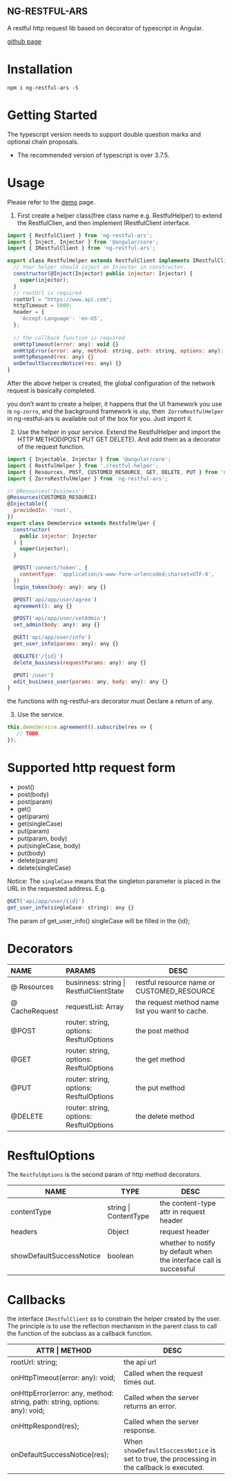 ## NG-RESTFUL-ARS

A restful http request lib based on decorator of typescript in Angular.

[github page](https://github.com/string-lzc/ng-restful-ars) 



# Installation

``` shell
npm i ng-restful-ars -S
```



# Getting Started

The typescript version needs to support double question marks and optional chain proposals.

* The recommended version of typescript is over 3.7.5.



# Usage

Please refer to the [demo](https://github.com/string-lzc/ng-restful-ars/tree/main/src/demo) page.



1. First create a helper class(free class name e.g. RestfulHelper) to extend the RestfulClien, and then implement IRestfulClient interface.

```javascript
import { RestfulClient } from 'ng-restful-ars';
import { Inject, Injector } from '@angular/core';
import { IRestfulClient } from 'ng-restful-ars';

export class RestfulHelper extends RestfulClient implements IRestfulClient {
  // Your helper should inject an Injector in constructor.
  constructor(@Inject(Injector) public injector: Injector) {
    super(injector);
  }
  // rootUrl is required
  rootUrl = "https://www.api.com";
  httpTimeout = 5000;
  header = {
    'Accept-Language': 'en-US',
  };
  
  // the callback function is required
  onHttpTimeout(error: any): void {}
  onHttpError(error: any, method: string, path: string, options: any): void {}
  onHttpRespond(res: any) {}
  onDefaultSuccessNotice(res: any) {}
}

```

After the above helper is created, the global configuration of the network request is basically completed.

you don’t want to create a helper, it happens that the UI framework you use is `ng-zorro`, and the background framework is `abp`, then` ZorroRestfulHelper` in ng-restful-ars is available out of the box for you. Just import it.

2. Use the helper in your service. Extend the RestfulHelper and import the HTTP METHOD(POST PUT GET DELETE). And add them as a decorator of the request function. 

```javascript
import { Injectable, Injector } from '@angular/core';
import { RestfulHelper } from './restful-helper';
import { Resources, POST, CUSTOMED_RESOURCE, GET, DELETE, PUT } from 'ng-restful-ars';
import { ZorroRestfulHelper } from 'ng-restful-ars';

// @Resources('business')
@Resources(CUSTOMED_RESOURCE)
@Injectable({
  providedIn: 'root',
})
export class DemoService extends RestfulHelper {
  constructor(
    public injector: Injector
  ) {
    super(injector);
  }

  @POST('connect/token', {
    contentType: 'application/x-www-form-urlencoded;charset=UTF-8',
  })
  login_token(body: any): any {}

  @POST('api/app/user/agree')
  agreement(): any {}

  @POST('api/app/user/setAdmin')
  set_admin(body: any): any {}

  @GET('api/app/user/info')
  get_user_info(params: any): any {}

  @DELETE('/{id}')
  delete_business(requestParams: any): any {}

  @PUT('/user')
  edit_business_user(params: any, body: any): any {}
}

```

the functions with ng-restful-ars decorator must Declare a return of any.

3. Use the service.

```javascript
this.demoService.agreement().subscribe(res => {
   // TODO 
});
```



# Supported http request form

* post()
* post(body)
* post(param)
* get()
* get(param)
* get(singleCase)
* put(param)
* put(param, body)
* put(singleCase, body)
* put(body)
* delete(param)
* delete(singleCase)

Notice: The `singleCase` means that the singleton parameter is placed in the URL in the requested address. E.g. 

```javascript
@GET('api/app/user/{id}') 
get_user_info(singleCase: string): any {}
```

The param of get_user_info() singleCase will be filled in the {id};



# Decorators

| NAME           | PARAMS                                   | DESC                                            |
| :------------- | :--------------------------------------- | ----------------------------------------------- |
| @ Resources    | businness: string \| RestfulClientState  | restful resource name or CUSTOMED_RESOURCE      |
| @ CacheRequest | requestList: Array<string>               | the request method name list you want to cache. |
| @POST          | router: string, options:  ResftulOptions | the post method                                 |
| @GET           | router: string, options:  ResftulOptions | the get method                                  |
| @PUT           | router: string, options:  ResftulOptions | the put method                                  |
| @DELETE        | router: string, options:  ResftulOptions | the delete method                               |



# ResftulOptions

The `RestfulOptions` is the second param of http method decorators.

| NAME                     | TYPE                  | DESC                                                         |
| ------------------------ | --------------------- | ------------------------------------------------------------ |
| contentType              | string \| ContentType | the content-type attr in request header                      |
| headers                  | Object                | request header                                               |
| showDefaultSuccessNotice | boolean               | whether to notify by default when the interface call is successful |

# Callbacks

the interface `IRestfulClient` ss to constrain the helper created by the user. The principle is to use the reflection mechanism in the parent class to call the function of the subclass as a callback function.

| ATTR \| METHOD                                               | DESC                                                         |
| ------------------------------------------------------------ | ------------------------------------------------------------ |
| rootUrl: string;                                             | the api url                                                  |
| onHttpTimeout(error: any): void;                             | Called when the request times out.                           |
| onHttpError(error: any, method: string, path: string, options: any): void; | Called when the server returns an error.                     |
| onHttpRespond(res);                                          | Called when the server response.                             |
| onDefaultSuccessNotice(res);                                 | When `showDefaultSuccessNotice` is set to true, the processing in the callback is executed. |

